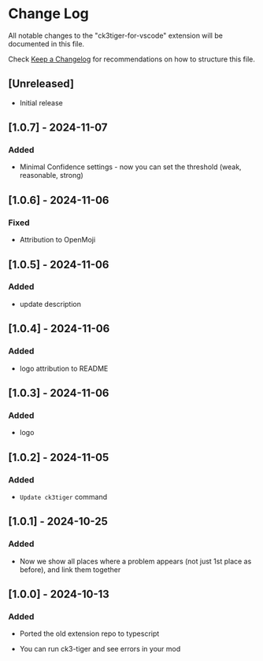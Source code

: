 # Change Log

All notable changes to the "ck3tiger-for-vscode" extension will be documented in this file.

Check [Keep a Changelog](http://keepachangelog.com/) for recommendations on how to structure this file.

## [Unreleased]

- Initial release

## [1.0.7] - 2024-11-07

### Added

- Minimal Confidence settings - now you can set the threshold (weak, reasonable, strong)

## [1.0.6] - 2024-11-06

### Fixed

- Attribution to OpenMoji

## [1.0.5] - 2024-11-06

### Added

- update description

## [1.0.4] - 2024-11-06

### Added

- logo attribution to README

## [1.0.3] - 2024-11-06

### Added

- logo

## [1.0.2] - 2024-11-05

### Added

- `Update ck3tiger` command 

## [1.0.1] - 2024-10-25

### Added

- Now we show all places where a problem appears (not just 1st place as before), and link them together

## [1.0.0] - 2024-10-13

### Added

- Ported the old extension repo to typescript

- You can run ck3-tiger and see errors in your mod 
